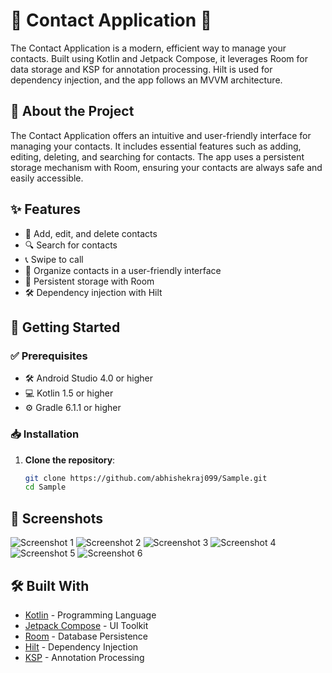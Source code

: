 
# 📇 Contact Application 📇

The Contact Application is a modern, efficient way to manage your contacts. Built using Kotlin and Jetpack Compose, it leverages Room for data storage and KSP for annotation processing. Hilt is used for dependency injection, and the app follows an MVVM architecture.

## 🌟 About the Project
The Contact Application offers an intuitive and user-friendly interface for managing your contacts. It includes essential features such as adding, editing, deleting, and searching for contacts. The app uses a persistent storage mechanism with Room, ensuring your contacts are always safe and easily accessible.

## ✨ Features
- 📇 Add, edit, and delete contacts
- 🔍 Search for contacts
- 📞 Swipe to call
- 📁 Organize contacts in a user-friendly interface
- 💾 Persistent storage with Room
- 🛠️ Dependency injection with Hilt

## 🚀 Getting Started
### ✅ Prerequisites
- 🛠️ Android Studio 4.0 or higher
- 💻 Kotlin 1.5 or higher
- ⚙️ Gradle 6.1.1 or higher

### 📥 Installation
1. **Clone the repository**:
   ```bash
   git clone https://github.com/abhishekraj099/Sample.git
   cd Sample
   ```

## 📸 Screenshots

 ![Screenshot 1](https://github.com/user-attachments/assets/5648a3c9-1ddc-45bb-be24-7fba43013318)  ![Screenshot 2](https://github.com/user-attachments/assets/aaf53119-bca8-4243-af2f-d5bbf5c3ec3f) 
 ![Screenshot 3](https://github.com/user-attachments/assets/7ebecd67-0e18-4b6b-b968-4f1d8f43d404)  ![Screenshot 4](https://github.com/user-attachments/assets/b5163932-586e-45ca-92d2-258a46acdf60) 
![Screenshot 5](https://github.com/user-attachments/assets/b1dab399-d123-4426-8cc0-8303276eaf33) ![Screenshot 6](https://github.com/user-attachments/assets/d30600b0-a579-4f97-871a-b4731b0e6aac) 

## 🛠️ Built With
- [Kotlin](https://kotlinlang.org/) - Programming Language
- [Jetpack Compose](https://developer.android.com/jetpack/compose) - UI Toolkit
- [Room](https://developer.android.com/training/data-storage/room) - Database Persistence
- [Hilt](https://dagger.dev/hilt/) - Dependency Injection
- [KSP](https://github.com/google/ksp) - Annotation Processing

